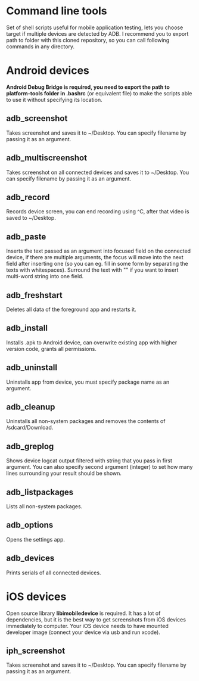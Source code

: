 # Command line tools
Set of shell scripts useful for mobile application testing, lets you choose target if multiple devices are detected by ADB. I recommend you to export path to folder with this cloned repository, so you can call following commands in any directory.

# Android devices
**Android Debug Bridge is required, you need to export the path to platform-tools folder in .bashrc** (or equivalent file) to make the scripts able to use it without specifying its location. 

## adb_screenshot
Takes screenshot and saves it to ~/Desktop. You can specify filename by passing it as an argument.

## adb_multiscreenshot
Takes screenshot on all connected devices and saves it to ~/Desktop. You can specify filename by passing it as an argument.

## adb_record
Records device screen, you can end recording using ^C, after that video is saved to ~/Desktop.

## adb_paste
Inserts the text passed as an argument into focused field on the connected device, if there are multiple arguments, the focus will move into the next field after inserting one (so you can eg. fill in some form by separating the texts with whitespaces). Surround the text with "" if you want to insert multi-word string into one field.

## adb_freshstart
Deletes all data of the foreground app and restarts it.

## adb_install
Installs .apk to Android device, can overwrite existing app with higher version code, grants all permissions.

## adb_uninstall
Uninstalls app from device, you must specify package name as an argument.

## adb_cleanup
Uninstalls all non-system packages and removes the contents of /sdcard/Download.

## adb_greplog
Shows device logcat output filtered with string that you pass in first argument. You can also specify second argument (integer) to set how many lines surrounding your result should be shown.

## adb_listpackages
Lists all non-system packages.

## adb_options
Opens the settings app.

## adb_devices
Prints serials of all connected devices.

# iOS devices
Open source library **libimobiledevice** is required. It has a lot of dependencies, but it is the best way to get screenshots from iOS devices immediately to computer. Your iOS device needs to have mounted developer image (connect your device via usb and run xcode). 

## iph_screenshot
Takes screenshot and saves it to ~/Desktop. You can specify filename by passing it as an argument.